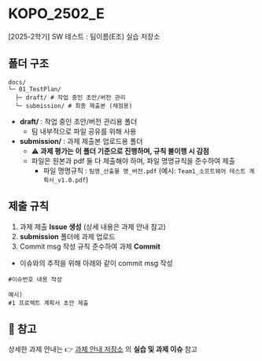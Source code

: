 # KOPO_2502_E
[2025-2학기] SW 테스트 : 팀이름(E조) 실습 저장소



## 폴더 구조
```
docs/
└─ 01_TestPlan/
  ├─ draft/ # 작업 중인 초안/버전 관리
  └─ submission/ # 최종 제출본 (채점용)
```

- **draft/** : 작업 중인 초안/버전 관리용 폴더
  - 팀 내부적으로 파일 공유를 위해 사용  
- **submission/**  : 과제 제출본 업로드용 폴더
  - **⚠️ 과제 평가는 이 폴더 기준으로 진행하며, 규칙 불이행 시 감점**
  - 파일은 원본과 pdf 둘 다 제출해야 하며, 파일 명명규칙을 준수하여 제출
    - 파일 명명규칙 : `팀명_산출물 명_버전.pdf`   (예시: `Team1_소프트웨어 테스트 계획서_v1.0.pdf`)


## 제출 규칙
1. 과제 제출 **Issue 생성** (상세 내용은 과제 안내 참고)
2. **submission** 폴더에 과제 업로드
3. Commit msg 작성 규칙 준수하여 과제 **Commit**
  * 이슈와의 추적을 위해 아래와 같이 commit msg 작성
```
#이슈번호 내용 작성

예시)
#1 프로젝트 계획서 초안 제출
```

## 📌 참고
상세한 과제 안내는
👉 [과제 안내 저장소](https://github.com/s-eunbi-kim/KOPO-2502-SwTest_HighTech) 의 **실습 및 과제 이슈** 참고
